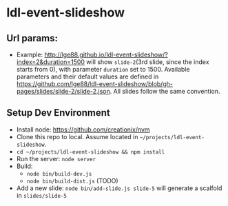 ldl-event-slideshow
===================
## Url params:
- Example: http://lge88.github.io/ldl-event-slideshow/?index=2&duration=1500
  will show `slide-2`(3rd slide, since the index starts from 0), with parameter `duration` set to 1500. Available parameters and their default values are defined in https://github.com/lge88/ldl-event-slideshow/blob/gh-pages/slides/slide-2/slide-2.json. All slides follow the same convention.

## Setup Dev Environment
- Install node: https://github.com/creationix/nvm
- Clone this repo to local. Assume located in `~/projects/ldl-event-slideshow`.
- `cd ~/projects/ldl-event-slideshow && npm install`
- Run the server: `node server`
- Build:
  * `node bin/build-dev.js`
  * `node bin/build-dist.js` (TODO)
- Add a new slide: 
  `node bin/add-slide.js slide-5` will generate a scalfold in `slides/slide-5`

